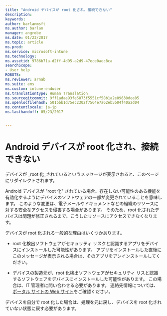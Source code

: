 ```yaml
---
title: "Android デバイスが root 化され、接続できない"
description: 
keywords: 
author: barlanmsft
ms.author: barlan
manager: angrobe
ms.date: 01/23/2017
ms.topic: article
ms.prod: 
ms.service: microsoft-intune
ms.technology: 
ms.assetid: 9786b71a-d2ff-4d95-a2d9-47ece0aec8ca
searchScope:
- User help
ROBOTS: 
ms.reviewer: arnab
ms.suite: ems
ms.custom: intune-enduser
ms.translationtype: Human Translation
ms.sourcegitcommit: 9ff1adae93fe6873f5551cf58b1a2e89638dee85
ms.openlocfilehash: 501bbb1d75ec2302f7564e7a62eb5b04f40a2d04
ms.contentlocale: ja-jp
ms.lasthandoff: 05/23/2017


---
```


# <a name="your-android-device-is-rooted-so-you-cant-connect"></a>Android デバイスが root 化され、接続できない

デバイスが _root 化_されているというメッセージが表示されると、このページにリダイレクトされます。

Android デバイスが "root 化" されている場合、存在しない可能性のある機能を有効化するようにデバイスのソフトウェアの一部が変更されていることを意味します。 このような変更は、電子メールやドキュメントなどの組織のリソースに対する安全なアクセスを侵害する場合があります。 そのため、root 化されたデバイスは問題が修正されるまで、こうしたリソースにアクセスできなくなります。  

デバイスが root 化される一般的な理由はいくつかあります。

- root 化検出ソフトウェアがセキュリティ リスクと認識するアプリをデバイスにインストールした可能性があります。 アプリをインストールした直後にこのメッセージが表示される場合は、そのアプリをアンインストールしてください。

- デバイスの製造元が、root 化検出ソフトウェアがセキュリティ リスと認識するソフトウェアをデバイスにインストールした可能性があります。 この場合は、IT 管理者に問い合わせる必要があります。 連絡先情報については、[ポータル サイトの Web サイト](http://portal.manage.microsoft.com)をご確認ください。

デバイスを自分で root 化した場合は、処理を元に戻し、デバイスを root 化されていない状態に戻す必要があります。

